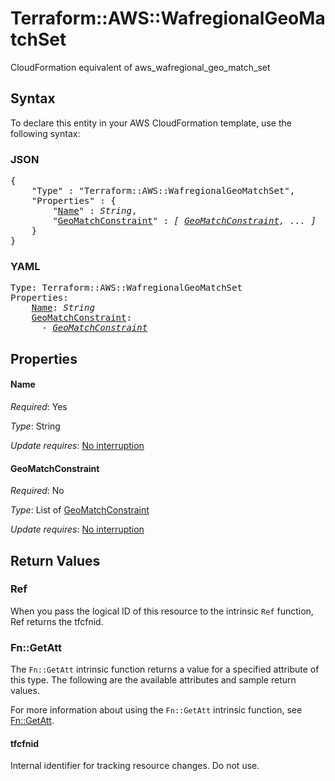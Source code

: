 # Terraform::AWS::WafregionalGeoMatchSet

CloudFormation equivalent of aws_wafregional_geo_match_set

## Syntax

To declare this entity in your AWS CloudFormation template, use the following syntax:

### JSON

<pre>
{
    "Type" : "Terraform::AWS::WafregionalGeoMatchSet",
    "Properties" : {
        "<a href="#name" title="Name">Name</a>" : <i>String</i>,
        "<a href="#geomatchconstraint" title="GeoMatchConstraint">GeoMatchConstraint</a>" : <i>[ <a href="geomatchconstraint.md">GeoMatchConstraint</a>, ... ]</i>
    }
}
</pre>

### YAML

<pre>
Type: Terraform::AWS::WafregionalGeoMatchSet
Properties:
    <a href="#name" title="Name">Name</a>: <i>String</i>
    <a href="#geomatchconstraint" title="GeoMatchConstraint">GeoMatchConstraint</a>: <i>
      - <a href="geomatchconstraint.md">GeoMatchConstraint</a></i>
</pre>

## Properties

#### Name

_Required_: Yes

_Type_: String

_Update requires_: [No interruption](https://docs.aws.amazon.com/AWSCloudFormation/latest/UserGuide/using-cfn-updating-stacks-update-behaviors.html#update-no-interrupt)

#### GeoMatchConstraint

_Required_: No

_Type_: List of <a href="geomatchconstraint.md">GeoMatchConstraint</a>

_Update requires_: [No interruption](https://docs.aws.amazon.com/AWSCloudFormation/latest/UserGuide/using-cfn-updating-stacks-update-behaviors.html#update-no-interrupt)

## Return Values

### Ref

When you pass the logical ID of this resource to the intrinsic `Ref` function, Ref returns the tfcfnid.

### Fn::GetAtt

The `Fn::GetAtt` intrinsic function returns a value for a specified attribute of this type. The following are the available attributes and sample return values.

For more information about using the `Fn::GetAtt` intrinsic function, see [Fn::GetAtt](https://docs.aws.amazon.com/AWSCloudFormation/latest/UserGuide/intrinsic-function-reference-getatt.html).

#### tfcfnid

Internal identifier for tracking resource changes. Do not use.

